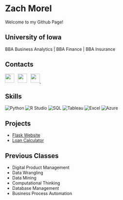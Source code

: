 <!-- Your Name -->
# Zach Morel
Welcome to my Github Page!
## University of Iowa

BBA Business Analytics | BBA Finance | BBA Insurance


## Contacts
<p align='left'>
  <a href="https://www.linkedin.com/in/zach-morel"><img height="30" src="https://img.shields.io/badge/LinkedIn-0077B5?style=flat-square&logo=linkedin&logoColor=white"></a>&nbsp;&nbsp;
  <a href="https://zachmorel.info"><img height="30" src="https://img.shields.io/badge/Portfolio-000000?style=flat-square&logo=google-chrome&logoColor=white"></a>&nbsp;&nbsp;
<a href="mailto:zmorel@uiowa.com"><img height="30" src="https://img.shields.io/badge/Email-D14836?style=flat-square&logo=gmail&logoColor=white">
  </a>&nbsp;&nbsp;
</p>


## Skills
<p>
  <img alt="Python" src="https://img.shields.io/badge/-Python-blue?style=flat-square&logo=python&logoColor=white" />
  <img alt="R Studio" src="https://img.shields.io/badge/-R%20Studio-75AADB?style=flat-square&logo=rstudio&logoColor=white" />
  <img alt="SQL" src="https://img.shields.io/badge/-SQL-4479A1?style=flat-square&logo=postgresql&logoColor=white" />
  <img alt="Tableau" src="https://img.shields.io/badge/-Tableau-E97627?style=flat-square&logo=tableau&logoColor=white" />
  <img alt="Excel" src="https://img.shields.io/badge/-Excel-217346?style=flat-square&logo=microsoft-excel&logoColor=white" />
  <img alt="Azure" src="https://img.shields.io/badge/-Azure-0089D6?style=flat-square&logo=microsoft-azure&logoColor=white" />
</p>


## Projects
- [Flask Website](https://github.com/zmorel/PairProgramming)
- [Loan Calculator](https://github.com/zmorel/morel-loan-calculator)

## Previous Classes
- Digital Product Management
- Data Wrangling 
- Data Mining
- Computational Thinking
- Database Management
- Business Process Automation






<!--
**zmorel/zmorel** is a ✨ _special_ ✨ repository because its `README.md` (this file) appears on your GitHub profile.

Here are some ideas to get you started:

- 🔭 I’m currently working on ...
- 🌱 I’m currently learning ...
- 👯 I’m looking to collaborate on ...
- 🤔 I’m looking for help with ...
- 💬 Ask me about ...
- 📫 How to reach me: ...
- 😄 Pronouns: ...
- ⚡ Fun fact: ...
-->
